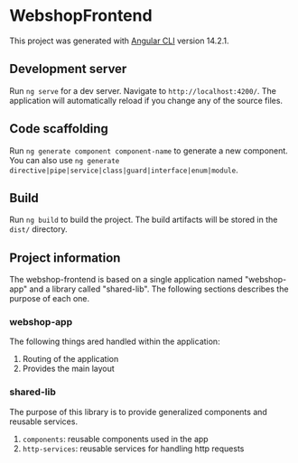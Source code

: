 # WebshopFrontend

This project was generated with [Angular CLI](https://github.com/angular/angular-cli) version 14.2.1.

## Development server

Run `ng serve` for a dev server. Navigate to `http://localhost:4200/`. The application will automatically reload if you change any of the source files.

## Code scaffolding

Run `ng generate component component-name` to generate a new component. You can also use `ng generate directive|pipe|service|class|guard|interface|enum|module`.

## Build

Run `ng build` to build the project. The build artifacts will be stored in the `dist/` directory.

## Project information

The webshop-frontend is based on a single application named "webshop-app" and a library called "shared-lib".
The following sections describes the purpose of each one.

### webshop-app

The following things ared handled within the application:
1. Routing of the application
2. Provides the main layout 

### shared-lib

The purpose of this library is to provide generalized components and reusable services.

1. `components`: reusable components used in the app
2. `http-services`: reusable services for handling http requests

